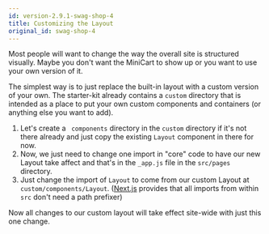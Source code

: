 ```yaml
---
id: version-2.9.1-swag-shop-4
title: Customizing the Layout
original_id: swag-shop-4
---
```


Most people will want to change the way the overall site is structured visually. Maybe you don't want the MiniCart to show up or you want to use your own version of it. 

The simplest way is to just replace the built-in layout with a custom version of your own. The starter-kit already contains a `custom` directory that is intended as a place to put your own custom components and containers (or anything else you want to add).

1. Let's create a ` components` directory in the `custom` directory if it's not there already and just copy the existing `Layout` component in there for now. 
2. Now, we just need to change one import in "core" code to have our new Layout take affect and that's in the `_app.js` file in the `src/pages` directory. 
3. Just change the import of `Layout` to come from our custom Layout at `custom/components/Layout`. ([Next.js](http://nextjs.org/) provides that all imports from within `src` don't need a path prefixer)

Now all changes to our custom layout will take effect site-wide with just this one change.
